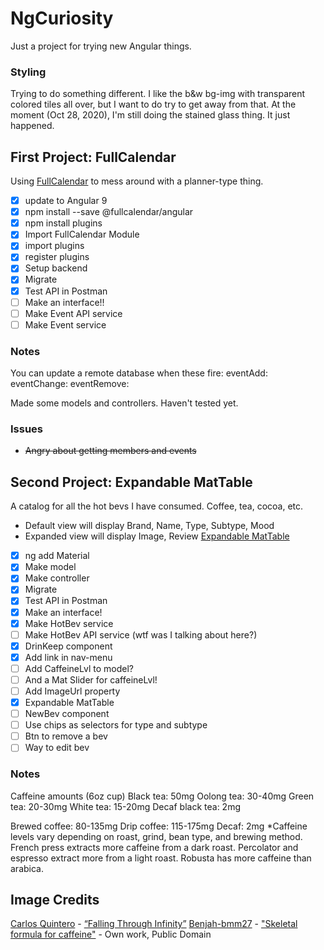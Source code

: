 # NgCuriosity
Just a project for trying new Angular things.

### Styling
Trying to do something different. I like the b&w bg-img with transparent colored tiles all over, but I want to do try to get away from that. At the moment (Oct 28, 2020), I'm still doing the stained glass thing. It just happened. 

## First Project: FullCalendar
Using [FullCalendar](https://fullcalendar.io/docs/angular) to mess around with a planner-type thing. 

- [x] update to Angular 9
- [x] npm install --save @fullcalendar/angular 
- [x] npm install plugins
- [x] Import FullCalendar Module 
- [x] import plugins 
- [x] register plugins
- [x] Setup backend 
- [x] Migrate
- [x] Test API in Postman
- [ ] Make an interface!!
- [ ] Make Event API service
- [ ] Make Event service

### Notes
  You can update a remote database when these fire:
    eventAdd:
    eventChange:
    eventRemove:

  Made some models and controllers. Haven't tested yet.

### Issues
  - ~~Angry about getting members and events~~

## Second Project: Expandable MatTable
A catalog for all the hot bevs I have consumed. Coffee, tea, cocoa, etc.
- Default view will display Brand, Name, Type, Subtype, Mood
- Expanded view will display Image, Review
[Expandable MatTable](https://v9.material.angular.io/components/table/examples)

- [x] ng add Material
- [x] Make model
- [x] Make controller
- [x] Migrate
- [x] Test API in Postman
- [x] Make an interface!
- [x] Make HotBev service
- [ ] Make HotBev API service (wtf was I talking about here?)
- [x] DrinKeep component
- [x] Add link in nav-menu
- [ ] Add CaffeineLvl to model?
- [ ] And a Mat Slider for caffeineLvl!
- [ ] Add ImageUrl property
- [x] Expandable MatTable
- [ ] NewBev component
- [ ] Use chips as selectors for type and subtype
- [ ] Btn to remove a bev
- [ ] Way to edit bev

### Notes
Caffeine amounts (6oz cup)
Black tea: 50mg
Oolong tea: 30-40mg
Green tea: 20-30mg
White tea: 15-20mg
Decaf black tea: 2mg


Brewed coffee: 80-135mg
Drip coffee: 115-175mg
Decaf: 2mg
*Caffeine levels vary depending on roast, grind, bean type, and brewing method. French press extracts more caffeine from a dark roast. Percolator and espresso extract more from a light roast. Robusta has more caffeine than arabica. 

## Image Credits
[Carlos Quintero](https://unsplash.com/@c_quintero) - [“Falling Through Infinity”](https://unsplash.com/photos/7mINv5udhe8)
[Benjah-bmm27](https://commons.wikimedia.org/wiki/User:Benjah-bmm27) - ["Skeletal formula for caffeine"](https://commons.wikimedia.org/w/index.php?curid=1878332)  - Own work, Public Domain


